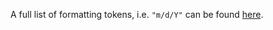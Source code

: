 A full list of formatting tokens, i.e. `"m/d/Y"` can be found [here](https://flatpickr.js.org/formatting/).